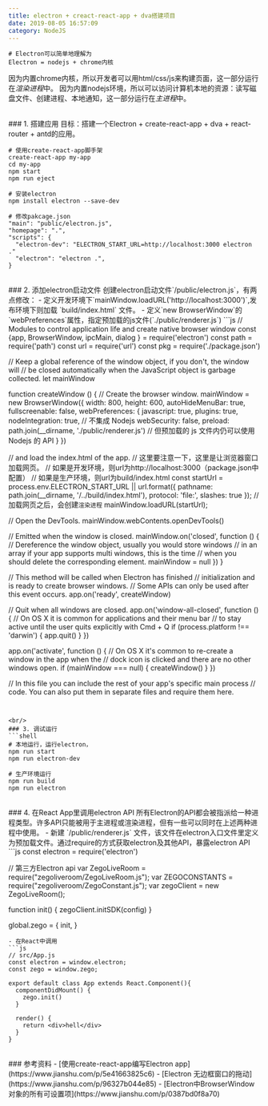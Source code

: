 ```yaml
---
title: electron + creact-react-app + dva搭建项目
date: 2019-08-05 16:57:09
category: NodeJS
---
```


```shell
# Electron可以简单地理解为
Electron = nodejs + chrome内核
```
因为内置chrome内核，所以开发者可以用html/css/js来构建页面，这一部分运行在*渲染进程*中。
因为内置nodejs环境，所以可以访问计算机本地的资源：读写磁盘文件、创建进程、本地通知，这一部分运行在*主进程*中。


<br/>
### 1. 搭建应用
目标：搭建一个Electron + create-react-app + dva + react-router + antd的应用。

```shell
# 使用create-react-app脚手架
create-react-app my-app
cd my-app
npm start
npm run eject

# 安装electron
npm install electron --save-dev

# 修改pakcage.json
"main": "public/electron.js",
"homepage": ".",
"scripts": {
  "electron-dev": "ELECTRON_START_URL=http://localhost:3000 electron ."
  "electron": "electron .",
}

```


<br/>
### 2. 添加electron启动文件
创建electron启动文件`/public/electron.js`，有两点修改：
- 定义开发环境下`mainWindow.loadURL('http://localhost:3000')`,发布环境下则加载 `build/index.html` 文件。
- 定义`new BrowserWindow`的`webPreferences`属性，指定预加载的js文件(`./public/renderer.js`)
```js
// Modules to control application life and create native browser window
const {app, BrowserWindow, ipcMain, dialog } = require('electron')
const path = require('path')
const url = require('url')
const pkg = require('./package.json')


// Keep a global reference of the window object, if you don't, the window will
// be closed automatically when the JavaScript object is garbage collected.
let mainWindow

function createWindow () {
  // Create the browser window.
  mainWindow = new BrowserWindow({
    width: 800, 
    height: 600,
    autoHideMenuBar: true,
    fullscreenable: false,
    webPreferences: {
        javascript: true,
        plugins: true,
        nodeIntegration: true, // 不集成 Nodejs
        webSecurity: false,
        preload: path.join(__dirname, './public/renderer.js') 
        // 但预加载的 js 文件内仍可以使用 Nodejs 的 API
    }
  })

  // and load the index.html of the app.
  // 这里要注意一下，这里是让浏览器窗口加载网页。
  // 如果是开发环境，则url为http://localhost:3000（package.json中配置）
  // 如果是生产环境，则url为build/index.html
  const startUrl = process.env.ELECTRON_START_URL || url.format({
      pathname: path.join(__dirname, '/../build/index.html'),
      protocol: 'file:',
      slashes: true
  });
  // 加载网页之后，会创建`渲染进程`
  mainWindow.loadURL(startUrl);

  // Open the DevTools.
  mainWindow.webContents.openDevTools()

  // Emitted when the window is closed.
  mainWindow.on('closed', function () {
    // Dereference the window object, usually you would store windows
    // in an array if your app supports multi windows, this is the time
    // when you should delete the corresponding element.
    mainWindow = null
  })
}

// This method will be called when Electron has finished
// initialization and is ready to create browser windows.
// Some APIs can only be used after this event occurs.
app.on('ready', createWindow)

// Quit when all windows are closed.
app.on('window-all-closed', function () {
  // On OS X it is common for applications and their menu bar
  // to stay active until the user quits explicitly with Cmd + Q
  if (process.platform !== 'darwin') {
    app.quit()
  }
})

app.on('activate', function () {
  // On OS X it's common to re-create a window in the app when the
  // dock icon is clicked and there are no other windows open.
  if (mainWindow === null) {
    createWindow()
  }
})

// In this file you can include the rest of your app's specific main process
// code. You can also put them in separate files and require them here.
```


<br/>
### 3. 调试运行
```shell
# 本地运行，运行electron，
npm run start
npm run electron-dev

# 生产环境运行
npm run build
npm run electron
```

<br/>
### 4. 在React App里调用electron API
所有Electron的API都会被指派给一种进程类型。许多API只能被用于主进程或渲染进程，但有一些可以同时在上述两种进程中使用。
- 新建 `/public/renderer.js` 文件，该文件在electron入口文件里定义为预加载文件。通过require的方式获取electron及其他API，暴露electron API
```js
const electron = require('electron')

// 第三方Electron api
var ZegoLiveRoom = require("zegoliveroom/ZegoLiveRoom.js");
var ZEGOCONSTANTS = require("zegoliveroom/ZegoConstant.js");
var zegoClient = new ZegoLiveRoom();

function init() {
  zegoClient.initSDK(config)
}

global.zego = {
  init,
}
```
- 在React中调用
```js
// src/App.js
const electron = window.electron;
const zego = window.zego;

export default class App extends React.Component(){
  componentDidMount() {
    zego.init()
  }

  render() {
    return <div>hell</div>
  }
}
```



<br/>
### 参考资料
- [使用create-react-app编写Electron app](https://www.jianshu.com/p/5e41663825c6)
- [Electron 无边框窗口的拖动](https://www.jianshu.com/p/96327b044e85)
- [Electron中BrowserWindow对象的所有可设置项](https://www.jianshu.com/p/0387bd0f8a70)